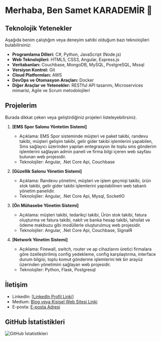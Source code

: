 # Merhaba, Ben Samet KARADEMİR 👋

## Teknolojik Yetenekler

Aşağıda benim çalıştığım veya deneyim sahibi olduğum bazı teknolojileri bulabilirsiniz:

- **Programlama Dilleri:** C#, Python, JavaScript (Node.js)
- **Web Teknolojileri:** HTML5, CSS3, Angular, Express.js
- **Veritabanları:** Couchbase, MongoDB, MySQL, PostgreSQL, Mssql
- **Versiyon Kontrol:** Git
- **Cloud Platformları:** AWS
- **DevOps ve Otomasyon Araçları:** Docker
- **Diğer Araçlar ve Yetenekler:** RESTful API tasarımı, Microservices mimarisi, Agile ve Scrum metodolojileri

## Projelerim

Burada dikkat çeken veya geliştirdiğiniz projeleri listeleyebilirsiniz.

1. **[EMS Spor Salonu Yöntetim Sistemi]**
   - Açıklama: EMS Spor sisteminde müşteri ve paket takibi, randevu takibi, müşteri gelişim takibi, gelir gider takibi işlemlerini yapabilen, Sms sağlayıcı üzerinden yapılan entegrasyon ile toplu sms gönderim işlemlerini sağlayan admin paneli ve firma bilgi içeren web sayfası bulunan web projesidir.
   - Teknolojiler: Angular, .Net Core Api,  Couchbase
  
2. **[Güzellik Salonu Yönetim Sistemi]**
   - Açıklama: Randevu yönetimi, müşteri ve işlem geçmişi takibi, ürün stok takibi, gelir gider takibi işlemlerini yapılabilinen web tabanlı yönetim panelidir.
   - Teknolojiler: Angular, .Net Core Api, Mysql, SocketIO
  
3. **[Ön Mühasebe Yönetim Sistemi]**
   - Açıklama: müşteri takibi, tedarikçi takibi, Ürün stok takibi, fatura oluşturma ve fatura takibi, nakit ve banka hesap takibi, tahsilat ve ödeme makbuzu gibi modüllerle oluşturulmuş web projesidir.
   - Teknolojiler: Angular, .Net Core Api, Couchbase, SignalR

4. **[Network Yönetim Sistemi]**
   - Açıklama: Firewall, switch, router ve ap cihazlarını üretici firmalara göre özelleştirilmiş config yedekleme, config karşılaştırma, interface durum bilgisi, toplu komut gönderme işlemlerini tek bir arayüz üzerinden yönetimini sağlayan web projesidir.
   - Teknolojiler: Python, Flask, Postgresql

## İletişim

- LinkedIn: [[LinkedIn Profil Linki](https://www.linkedin.com/in/samet-karademir-8988b6198/)]
- Medium: [Blog veya Kişisel Web Sitesi Linki](https://medium.com/@sametkarademir244)
- E-posta: [E-posta Adresi](sametkarademir244@gmail.com)

## GitHub İstatistikleri


![GitHub İstatistikleri](https://github-readme-stats.vercel.app/api?username=karademirsamet&show_icons=true&count_private=true&hide=contribs,prs)
